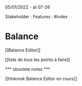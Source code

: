 05/01/2022 - at 07-26

Stakeholder : 
Features : 
#index

# Balance

[[Balance Editor]]

[[liste de tous les points à faire]]


*** obsolete notes ***

[[Hokmok Balance Editor en cours]]

